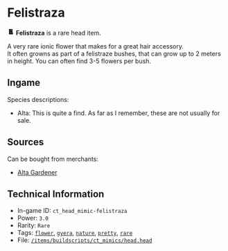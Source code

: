 # Felistraza

<img src="https://raw.githubusercontent.com/Ceterai/Enternia/main/items/armors/alta/tier6/ceterai/legwear/icon.png" alt="Felistraza icon" loading="lazy" height="16px" width="auto" /> **Felistraza** is a rare head item.

A very rare ionic flower that makes for a great hair accessory.  
It often growns as part of a felistraze bushes, that can grow up to 2 meters in height. You can often find 3-5 flowers per bush.

## Ingame

Species descriptions:

- Alta: This is quite a find. As far as I remember, these are not usually for sale.

## Sources

Can be bought from merchants:

- [Alta Gardener](https://ceterai.github.io/MyEnternia/Wiki/AltaGardener)

## Technical Information

- In-game ID: `ct_head_mimic-felistraza`
- Power: `3.0`
- Rarity: `Rare`
- Tags: [`flower`](https://ceterai.github.io/MyEnternia/Wiki/Tags/Flower), [`gyera`](https://ceterai.github.io/MyEnternia/Wiki/Tags/Gyera), [`nature`](https://ceterai.github.io/MyEnternia/Wiki/Tags/Nature), [`pretty`](https://ceterai.github.io/MyEnternia/Wiki/Tags/Pretty), [`rare`](https://ceterai.github.io/MyEnternia/Wiki/Tags/Rare)
- File: [`/items/buildscripts/ct_mimics/head.head`](https://github.com/Ceterai/Enternia/blob/main/items/buildscripts/ct_mimics/head.head)

